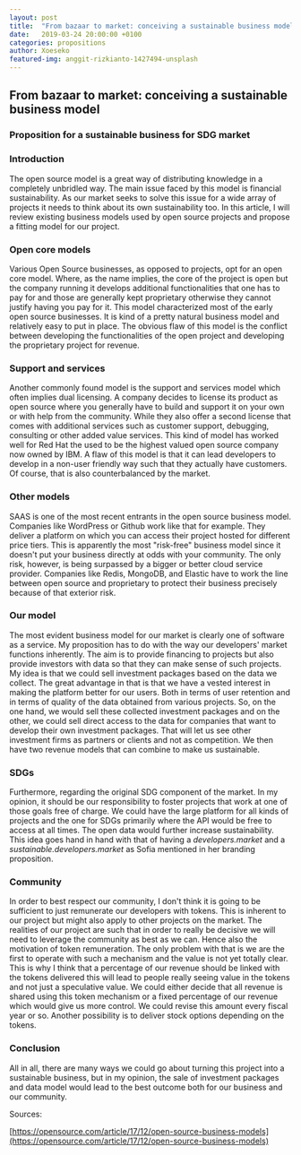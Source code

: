 ```yaml
---
layout: post
title:  "From bazaar to market: conceiving a sustainable business model"
date:   2019-03-24 20:00:00 +0100
categories: propositions
author: Xoeseko
featured-img: anggit-rizkianto-1427494-unsplash
---
```

## From bazaar to market: conceiving a sustainable business model
### Proposition for a sustainable business for SDG market

### Introduction
The open source model is a great way of distributing knowledge in a completely unbridled way. The main issue faced by this model is financial sustainability. As our market seeks to solve this issue for a wide array of projects it needs to think about its own sustainability too. In this article, I will review existing business models used by open source projects and propose a fitting model for our project.

### Open core models
Various Open Source businesses, as opposed to projects, opt for an open core model. Where, as the name implies, the core of the project is open but the company running it develops additional functionalities that one has to pay for and those are generally kept proprietary otherwise they cannot justify having you pay for it. This model characterized most of the early open source businesses. It is kind of a pretty natural business model and relatively easy to put in place. The obvious flaw of this model is the conflict between developing the functionalities of the open project and developing the proprietary project for revenue.

### Support and services
Another commonly found model is the support and services model which often implies dual licensing. A company decides to license its product as open source where you generally have to build and support it on your own or with help from the community. While they also offer a second license that comes with additional services such as customer support, debugging, consulting or other added value services. This kind of model has worked well for Red Hat the used to be the highest valued open source company now owned by IBM. A flaw of this model is that it can lead developers to develop in a non-user friendly way such that they actually have customers. Of course, that is also counterbalanced by the market.

### Other models
SAAS is one of the most recent entrants in the open source business model. Companies like WordPress or Github work like that for example. They deliver a platform on which you can access their project hosted for different price tiers. This is apparently the most "risk-free" business model since it doesn't put your business directly at odds with your community. The only risk, however, is being surpassed by a bigger or better cloud service provider. Companies like Redis, MongoDB, and Elastic have to work the line between open source and proprietary to protect their business precisely because of that exterior risk.

### Our model
The most evident business model for our market is clearly one of software as a service. My proposition has to do with the way our developers' market functions inherently. The aim is to provide financing to projects but also provide investors with data so that they can make sense of such projects. My idea is that we could sell investment packages based on the data we collect. The great advantage in that is that we have a vested interest in making the platform better for our users. Both in terms of user retention and in terms of quality of the data obtained from various projects. So, on the one hand, we would sell these collected investment packages and on the other, we could sell direct access to the data for companies that want to develop their own investment packages. That will let us see other investment firms as partners or clients and not as competition. We then have two revenue models that can combine to make us sustainable.

### SDGs
Furthermore, regarding the original SDG component of the market. In my opinion, it should be our responsibility to foster projects that work at one of those goals free of charge. We could have the large platform for all kinds of projects and the one for SDGs primarily where the API would be free to access at all times. The open data would further increase sustainability. This idea goes hand in hand with that of having a _developers.market_ and a _sustainable.developers.market_ as Sofia mentioned in her branding proposition.

### Community
In order to best respect our community, I don't think it is going to be sufficient to just remunerate our developers with tokens. This is inherent to our project but might also apply to other projects on the market. The realities of our project are such that in order to really be decisive we will need to leverage the community as best as we can. Hence also the motivation of token remuneration. The only problem with that is we are the first to operate with such a mechanism and the value is not yet totally clear. This is why I think that a percentage of our revenue should be linked with the tokens delivered this will lead to people really seeing value in the tokens and not just a speculative value. We could either decide that all revenue is shared using this token mechanism or a fixed percentage of our revenue which would give us more control. We could revise this amount every fiscal year or so. Another possibility is to deliver stock options depending on the tokens.

### Conclusion
All in all, there are many ways we could go about turning this project into a sustainable business, but in my opinion, the sale of investment packages and data model would lead to the best outcome both for our business and our community.


Sources:

[https://opensource.com/article/17/12/open-source-business-models](https://opensource.com/article/17/12/open-source-business-models)
